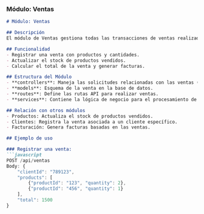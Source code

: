 
### Módulo: **Ventas**

```markdown
# Módulo: Ventas

## Descripción
El módulo de Ventas gestiona todas las transacciones de ventas realizadas en la tienda, vinculando los productos con los clientes.

## Funcionalidad
- Registrar una venta con productos y cantidades.
- Actualizar el stock de productos vendidos.
- Calcular el total de la venta y generar facturas.

## Estructura del Módulo
- **controllers**: Maneja las solicitudes relacionadas con las ventas (registro de ventas, cálculo de totales).
- **models**: Esquema de la venta en la base de datos.
- **routes**: Define las rutas API para realizar ventas.
- **services**: Contiene la lógica de negocio para el procesamiento de ventas.

## Relación con otros módulos
- Productos: Actualiza el stock de productos vendidos.
- Clientes: Registra la venta asociada a un cliente específico.
- Facturación: Genera facturas basadas en las ventas.

## Ejemplo de uso

### Registrar una venta:
```javascript
POST /api/ventas
Body: {
    "clientId": "789123",
    "products": [
        {"productId": "123", "quantity": 2},
        {"productId": "456", "quantity": 1}
    ],
    "total": 1500
}
